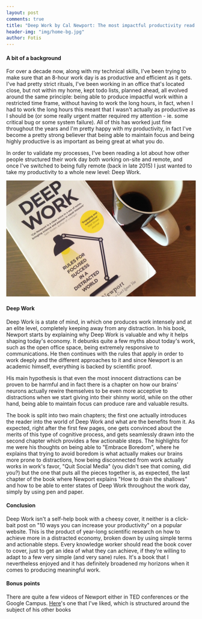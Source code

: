 ```yaml
---
layout: post
comments: true
title: "Deep Work by Cal Newport: The most impactful productivity read so far"
header-img: "img/home-bg.jpg"
author: Fotis
---
```

#### A bit of a background
For over a decade now, along with my technical skills, I've been trying to make sure that an 8-hour work day is as productive and efficient as it gets. I've had pretty strict rituals, I've been working in an office that's located close, but not within my home, kept todo lists, planned ahead, all evolved around the same principle: being able to produce impactful work within a restricted time frame, without having to work the long hours, in fact, when I had to work the long hours this meant that I wasn't actually as productive as I should be (or some really urgent matter required my attention - ie. some critical bug or some system failure). All of this has worked just fine throughout the years and I'm pretty happy with my productivity, in fact I've become a pretty strong believer that being able to maintain focus and being highly productive is as important as being great at what you do.

In order to validate my processes, I've been reading a lot about how other people structured their work day both working on-site and remote, and once I've switched to being fully remote (back in late 2015) I just wanted to take my productivity to a whole new level: Deep Work.

<div class="image fit">
  <img src="/img/posts/dw.jpg" alt="A good book and some coffee">
</div>

#### Deep Work
Deep Work is a state of mind, in which one produces work intensely and at an elite level, completely keeping away from any distraction.
In his book, Newport starts by explaining why Deep Work is valuable and why it helps shaping today's economy. It debunks quite a few myths about today's work, such as the open office space, being extremely responsive to communications. He then continues with the rules that apply in order to work deeply and the different approaches to it and since Newport is an academic himself, everything is backed by scientific proof.

His main hypothesis is that even the most innocent distractions can be proven to be harmful and in fact there is a chapter on how our brains' neurons actually rewire themselves to be even more acceptive to distractions when we start giving into their shinny world, while on the other hand, being able to maintain focus can produce rare and valuable results.

The book is split into two main chapters; the first one actually introduces the reader into the world of Deep Work and what are the benefits from it. As expected, right after the first few pages, one gets convinced about the merits of this type of cognitive process, and gets seamlessly drawn into the second chapter which provides a few actionable steps. The highlights for me were his thoughts on being able to "Embrace Boredom", where he explains that trying to avoid boredom is what actually makes our brains more prone to distractions, how being disconnected from work actually works in work's favor, "Quit Social Media" (you didn't see that coming, did you?) but the one that puts all the pieces together is, as expected, the last chapter of the book where Newport explains "How to drain the shallows" and how to be able to enter states of Deep Work throughout the work day, simply by using pen and paper.

#### Conclusion
Deep Work isn't a self-help book with a cheesy cover, it neither is a click-bait post on "10 ways you can increase your productivity" on a popular website. This is the product of year-long scientific research on how to achieve more in a distracted economy, broken down by using simple terms and actionable steps. Every knowledge worker should read the book cover to cover, just to get an idea of what they can achieve, if they're willing to adapt to a few very simple (and very sane) rules. It's a book that I nevertheless enjoyed and it has definitely broadened my horizons when it comes to producing meaningful work.

#### Bonus points
There are quite a few videos of Newport either in TED conferences or the Google Campus. [Here](https://www.youtube.com/watch?v=qwOdU02SE0w)'s one that I've liked, which is structured around the subject of his other books
